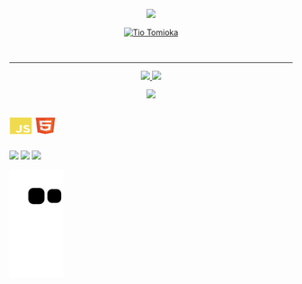 <p align="center">
  <a href="https://github.com/SilasJr-dev"><img src="https://cardivo.vercel.app/api?name=Tio Tomioka&description=Olá Tudo Bem?, eu sou o Tio Tomioka, apenas um mero curioso em aprender a programar&image=https://i.ibb.co/kcMw5jF/me.jpg&usqp=CAU&usqp=CAU&backgroundColor=%23ecf0f1&github=Tio Tomioka&pattern=leaf&colorPattern=%23eaeaea" /><a>
</p>

<p align="center"> <a href="Manish"><img width="170px" height="24" src="https://komarev.com/ghpvc/?username=SilasJr-dev&label=Visitantes&color=green&style=flat-square" alt="Tio Tomioka" /></a> </p><br> 
    
___
<div align="center">
  <a href="https://github.com/SilasJr-dev">
  <img height="180em" src="https://github-readme-stats.vercel.app/api?username=SilasJr-dev&show_icons=true&theme=tokyonight&include_all_commits=true&count_private=true"/>
<img height="180em" src="https://github-readme-stats.vercel.app/api/top-langs/?username=SilasJr-dev&layout=compact&langs_count=7&theme=tokyonight"/><a>
</div>
<p align="center">
  <a href="https://github.com/SilasJr-dev"><img src="https://github-readme-streak-stats.herokuapp.com?user=SilasJr-dev&theme=tokyonight&hide_border=false&properties=background&border=%239611C5FF" /><a>
</p>
<div style="display: inline_block"><br>
  <img align="center" alt="Rafa-Js" height="30" width="40" src="https://raw.githubusercontent.com/devicons/devicon/master/icons/javascript/javascript-plain.svg">
  <img align="center" alt="Rafa-HTML" height="30" width="40" src="https://raw.githubusercontent.com/devicons/devicon/master/icons/html5/html5-original.svg">
</div>
  
  ##
 
<div> 
  <a href="https://youtube.com/channel/UC8DcGKSSBm7kv2lXsjAmmMQ" target="_blank"><img src="https://img.shields.io/badge/YouTube-FF0000?style=for-the-badge&logo=youtube&logoColor=white" target="_blank"></a>
  <a href="https://www.instagram.com/silasvljunior" target="_blank"><img src="https://img.shields.io/badge/-Instagram-%23E4405F?style=for-the-badge&logo=instagram&logoColor=white" target="_blank"></a>
  <a href = "http://wa.me/554498220867"><img src="https://img.shields.io/badge/-WhatsApp-%23333?style=for-the-badge&logo=whatsapp&logoColor=white" target="_blank"></a>
 
  ![Snake animation](https://github.com/rafaballerini/rafaballerini/blob/output/github-contribution-grid-snake.svg)
 
</div>

